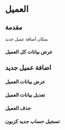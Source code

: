 # العميل

## مقدمة

بمكان أصافة عميل جديد

### عرض بيانات كل العميل

<api-ref title="get all  customers data" verb="Get" route="/api/customers" :response-codes="[200]">
    <template v-slot:description>
جلب كل بيانات العميل   
 </template>
     <template v-slot:headers>
        <api-ref-item name="Bearer Token" :required="true" type="string" example="application/json">
            Accept json responses
        </api-ref-item>
    </template>
    <template v-slot:200>
        <pre>
{
    "customers":[array],
}
        </pre>
    </template>
</api-ref>

##   اضافة  عميل جديد

<api-ref title="create new customer" verb="post" route="/api/customers" :response-codes="[200]">
    <template v-slot:description>
 ادخال بيانات  العميل  
    </template>
    <template v-slot:body>
        <api-ref-item name="name" :required="true" type="string">
            The customer name 
        </api-ref-item>
        <api-ref-item name="email" :required="true" type="string">
            The customer email 
        </api-ref-item>
        <api-ref-item name="password" :required="true" type="string">
            The customer password 
        </api-ref-item>
        <api-ref-item name="password_confirmation" :required="true" type="string">
            The customer password again
        </api-ref-item>
        <api-ref-item name="city_id" :required="true" type="string">
            The customer city 
        </api-ref-item>
        <api-ref-item name="phone" :required="true" type="string">
            The customer phone 
        </api-ref-item>
        <api-ref-item name="country_code" :required="true" type="string">
            The customer country code 
        </api-ref-item>
        
        
        
         <api-ref-item name="is_disabled" :required="false" type="string">
                            The customer is disabled
                        </api-ref-item>
               
               
                <api-ref-item name="profile_photo_path" :required="false" type="string">
                           The customer profile photo 
                       </api-ref-item>
       
    </template>
     <template v-slot:headers>
        <api-ref-item name="Bearer Token" :required="true" type="string" example="application/json">
            Accept json responses
        </api-ref-item>
    </template>
    <template v-slot:200>
        <pre>
{
    "message": "A new customer  created successfully",
}
        </pre>
    </template>
</api-ref>

### عرض بيانات العميل

<api-ref title="get all  customer data" verb="Get" route="/api/customers/{customer}" :response-codes="[200]">
    <template v-slot:description>
جلب  بيانات العميل   
 </template>
     <template v-slot:headers>
        <api-ref-item name="Bearer Token" :required="true" type="string" example="application/json">
            Accept json responses
        </api-ref-item>
    </template>
    <template v-slot:200>
        <pre>
{
    "customer":{},
}
        </pre>
    </template>
</api-ref>


### تعديل  بيانات العميل

<api-ref title="update  customer data" verb="put" route="/api/customers/{customer}" :response-codes="[200]">
    <template v-slot:description>
 ادخال بيانات  العميل  
    </template>
     <template v-slot:body>
   <api-ref-item name="name" :required="true" type="string">
            The customer name 
        </api-ref-item>
        <api-ref-item name="city_id" :required="false" type="string">
            The customer city 
        </api-ref-item>
        <api-ref-item name="phone" :required="false" type="string">
            The customer phone 
        </api-ref-item>
        <api-ref-item name="country_code" :required="false" type="string">
            The customer country code 
        </api-ref-item>
        
         <api-ref-item name="is_disabled" :required="false" type="string">
                    The customer is disabled
                </api-ref-item>
       
       
        <api-ref-item name="profile_photo_path" :required="false" type="string">
                   The customer profile photo 
               </api-ref-item>
    </template>
     <template v-slot:headers>
        <api-ref-item name="Bearer Token" :required="true" type="string" example="application/json">
            Accept json responses
        </api-ref-item>
    </template>
    <template v-slot:200>
        <pre>
{
    "message": "A customer  updated successfully",
}
        </pre>
    </template>
</api-ref>

###  حذف العميل

<api-ref title=" delete customer data" verb="delete" route="/api/customers/{customer}" :response-codes="[200]">
    <template v-slot:description>
  حذف العميل   
 </template>
     <template v-slot:headers>
        <api-ref-item name="Bearer Token" :required="true" type="string" example="application/json">
            Accept json responses
        </api-ref-item>
    </template>
    <template v-slot:200>
        <pre>
{
    "message": "A  customer  deleted successfully",
}
        </pre>
    </template>
</api-ref>

### تسجيل حساب جديد كزبون

<api-ref title="register as customer" verb="post" route="/api/register" :response-codes="[200]">
    <template v-slot:description>
تسجيل حساب جديد كمستخدم من نوع زبون و يحتاج الى email verify
    </template>
    <template v-slot:body>
        <api-ref-item name="name" :required="true" type="string">
            name 
        </api-ref-item>
        <api-ref-item name="email" :required="true" type="email">
            The user email 
        </api-ref-item>
        <api-ref-item name="name" :required="true" type="string">
            password 
        </api-ref-item>
        <api-ref-item name="name" :required="true" type="string">
            password_confirmation 
        </api-ref-item>
         <api-ref-item name="phone" :required="true" type="integer">
            The user phone 
        </api-ref-item>
         <api-ref-item name="country_code" :required="true" type="integer">
            The user country code 
        </api-ref-item>
        <api-ref-item name="city_id" :required="true" type="integer">
           id of the city
        </api-ref-item>
    </template>
    <template v-slot:200>
        <pre>
{
    "message": "Email verification link sent on your email address",
}
        </pre>
    </template>
</api-ref>
